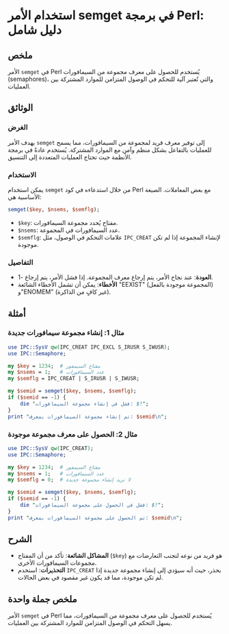 <!--
Meta Description: # استخدام الأمر semget في برمجة Perl: دليل شامل ## ملخص الأمر `semget` في Perl يُستخدم للحصول على معرف مجموعة من السيمافورات (semaphores)، والتي تُعتب...
Meta Keywords: السيمافورات, مجموعة, semget, perl, key
-->

# استخدام الأمر semget في برمجة Perl: دليل شامل

## ملخص
الأمر `semget` في Perl يُستخدم للحصول على معرف مجموعة من السيمافورات (semaphores)، والتي تُعتبر آلية للتحكم في الوصول المتزامن للموارد المشتركة بين العمليات.

## الوثائق
### الغرض
يهدف الأمر `semget` إلى توفير معرف فريد لمجموعة من السيمافورات، مما يسمح للعمليات بالتفاعل بشكل منظم وآمن مع الموارد المشتركة. يُستخدم عادةً في برمجة الأنظمة حيث تحتاج العمليات المتعددة إلى التنسيق.

### الاستخدام
يمكن استخدام `semget` من خلال استدعاءه في كود Perl مع بعض المعاملات. الصيغة الأساسية هي:

```perl
semget($key, $nsems, $semflg);
```

- `$key`: مفتاح يُحدد مجموعة السيمافورات.
- `$nsems`: عدد السيمافورات في المجموعة.
- `$semflg`: علامات التحكم في الوصول، مثل `IPC_CREAT` لإنشاء المجموعة إذا لم تكن موجودة.

### التفاصيل
- **العودة**: عند نجاح الأمر، يتم إرجاع معرف المجموعة. إذا فشل الأمر، يتم إرجاع -1.
- **الأخطاء**: يمكن أن تشمل الأخطاء الشائعة "EEXIST" (المجموعة موجودة بالفعل) و"ENOMEM" (غير كافٍ من الذاكرة).

## أمثلة
### مثال 1: إنشاء مجموعة سيمافورات جديدة
```perl
use IPC::SysV qw(IPC_CREAT IPC_EXCL S_IRUSR S_IWUSR);
use IPC::Semaphore;

my $key = 1234;  # مفتاح السيمفور
my $nsems = 1;   # عدد السيمافورات
my $semflg = IPC_CREAT | S_IRUSR | S_IWUSR;

my $semid = semget($key, $nsems, $semflg);
if ($semid == -1) {
    die "فشل في إنشاء مجموعة السيمافورات: $!";
}
print "تم إنشاء مجموعة السيمافورات بمعرف: $semid\n";
```

### مثال 2: الحصول على معرف مجموعة موجودة
```perl
use IPC::SysV qw(IPC_CREAT);
use IPC::Semaphore;

my $key = 1234;  # مفتاح السيمفور
my $nsems = 1;   # عدد السيمافورات
my $semflg = 0;  # لا نريد إنشاء مجموعة جديدة

my $semid = semget($key, $nsems, $semflg);
if ($semid == -1) {
    die "فشل في الحصول على مجموعة السيمافورات: $!";
}
print "تم الحصول على مجموعة السيمافورات بمعرف: $semid\n";
```

## الشرح
- **المشاكل الشائعة**: تأكد من أن المفتاح (`$key`) هو فريد من نوعه لتجنب التعارضات مع مجموعات السيمافورات الأخرى.
- **التحذيرات**: استخدم `IPC_CREAT` بحذر، حيث أنه سيؤدي إلى إنشاء مجموعة جديدة إذا لم تكن موجودة، مما قد يكون غير مقصود في بعض الحالات.

## ملخص جملة واحدة
الأمر `semget` في Perl يُستخدم للحصول على معرف مجموعة من السيمافورات، مما يسهل التحكم في الوصول المتزامن للموارد المشتركة بين العمليات.